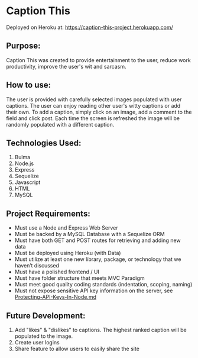 # Caption This

Deployed on Heroku at: https://caption-this-project.herokuapp.com/

## Purpose: 
Caption This was created to provide  entertainment to the user, reduce  work productivity, improve the user's wit and sarcasm.

## How to use:  
The user is provided with carefully selected images populated with user captions.  The user can enjoy reading other user's witty captions or add their own.  To add a caption, simply click on an image, add a comment to the field and click post.  Each time the screen is refreshed the image will be randomly populated with a different caption.

## Technologies Used:
 1. Bulma
 2. Node.js
 3. Express
 4. Sequelize
 5. Javascript
 6. HTML
 7. MySQL

## Project Requirements:

* Must use a Node and Express Web Server
* Must be backed by a MySQL Database with a Sequelize ORM  
* Must have both GET and POST routes for retrieving and adding new data
* Must be deployed using Heroku (with Data)
* Must utilize at least one new library, package, or technology that we         haven’t discussed
* Must have a polished frontend / UI 
* Must have folder structure that meets MVC Paradigm
* Must meet good quality coding standards (indentation, scoping, naming)
* Must not expose sensitive API key information on the server, see [Protecting-API-Keys-In-Node.md](../../../../01-Class-Content/10-nodejs/03-Supplemental/Protecting-API-Keys-In-Node.md)

## Future Development:
1. Add "likes" & "dislikes" to captions.  The highest ranked caption will be populated to the image.
2. Create user logins
3. Share feature to allow users to easily share the site
